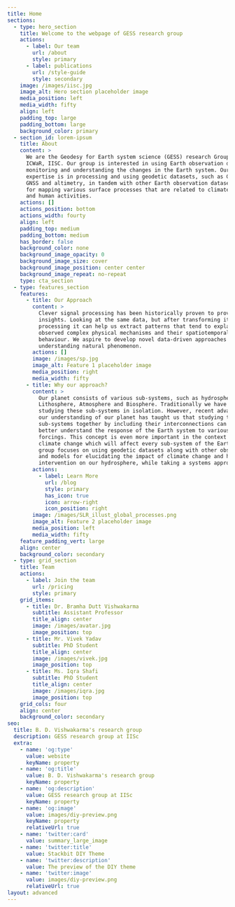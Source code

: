 ```yaml
---
title: Home
sections:
  - type: hero_section
    title: Welcome to the webpage of GESS research group
    actions:
      - label: Our team
        url: /about
        style: primary
      - label: publications
        url: /style-guide
        style: secondary
    image: /images/iisc.jpg
    image_alt: Hero section placeholder image
    media_position: left
    media_width: fifty
    align: left
    padding_top: large
    padding_bottom: large
    background_color: primary
  - section_id: lorem-ipsum
    title: About
    content: >
      We are the Geodesy for Earth system science (GESS) research Group at
      ICWaR, IISC. Our group is interested in using Earth observation data for
      monitoring and understanding the changes in the Earth system. Our core
      expertise is in processing and using geodetic datasets, such as GRACE,
      GNSS and altimetry, in tandem with other Earth observation datasets/models
      for mapping various surface processes that are related to climate change
      and human activities.
    actions: []
    actions_position: bottom
    actions_width: fourty
    align: left
    padding_top: medium
    padding_bottom: medium
    has_border: false
    background_color: none
    background_image_opacity: 0
    background_image_size: cover
    background_image_position: center center
    background_image_repeat: no-repeat
    type: cta_section
  - type: features_section
    features:
      - title: Our Approach
        content: >
          Clever signal processing has been historically proven to provide novel
          insights. Looking at the same data, but after transforming it or
          processing it can help us extract patterns that tend to explain
          observed complex physical mechanisms and their spatiotemporal
          behaviour. We aspire to develop novel data-driven approaches for
          understanding natural phenomenon.
        actions: []
        image: /images/sp.jpg
        image_alt: Feature 1 placeholder image
        media_position: right
        media_width: fifty
      - title: Why our approach?
        content: >
          Our planet consists of various sub-systems, such as hydrosphere,
          Lithosphere, Atmosphere and Biosphere. Traditionally we have been
          studying these sub-systems in isolation. However, recent advances in
          our understanding of our planet has taught us that studying these
          sub-systems together by including their interconnections can help us
          better understand the response of the Earth system to various
          forcings. This concept is even more important in the context of
          climate change which will affect every sub-system of the Earth. Our
          group focuses on using geodetic datasets along with other observations
          and models for elucidating the impact of climate change and human
          intervention on our hydrosphere, while taking a systems approach.
        actions:
          - label: Learn More
            url: /blog
            style: primary
            has_icon: true
            icon: arrow-right
            icon_position: right
        image: /images/SLR_illust_global_processes.png
        image_alt: Feature 2 placeholder image
        media_position: left
        media_width: fifty
    feature_padding_vert: large
    align: center
    background_color: secondary
  - type: grid_section
    title: Team
    actions:
      - label: Join the team
        url: /pricing
        style: primary
    grid_items:
      - title: Dr. Bramha Dutt Vishwakarma
        subtitle: Assistant Professor
        title_align: center
        image: /images/avatar.jpg
        image_position: top
      - title: Mr. Vivek Yadav
        subtitle: PhD Student
        title_align: center
        image: /images/vivek.jpg
        image_position: top
      - title: Ms. Iqra Shafi
        subtitle: PhD Student
        title_align: center
        image: /images/iqra.jpg
        image_position: top
    grid_cols: four
    align: center
    background_color: secondary
seo:
  title: B. D. Vishwakarma's research group
  description: GESS research group at IISc
  extra:
    - name: 'og:type'
      value: website
      keyName: property
    - name: 'og:title'
      value: B. D. Vishwakarma's research group
      keyName: property
    - name: 'og:description'
      value: GESS research group at IISc
      keyName: property
    - name: 'og:image'
      value: images/diy-preview.png
      keyName: property
      relativeUrl: true
    - name: 'twitter:card'
      value: summary_large_image
    - name: 'twitter:title'
      value: Stackbit DIY Theme
    - name: 'twitter:description'
      value: The preview of the DIY theme
    - name: 'twitter:image'
      value: images/diy-preview.png
      relativeUrl: true
layout: advanced
---
```

